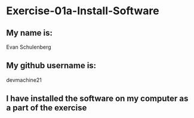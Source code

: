 # Exercise-01a-Install-Software
## My name is:

Evan Schulenberg

## My github username is:

devmachine21

## I have installed the software on my computer as a part of the exercise
